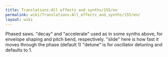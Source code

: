 ```yaml
---
title: Translations:All effects and synths/155/en
permalink: wiki/Translations:All_effects_and_synths/155/en/
layout: wiki
---
```


Phased saws. "decay" and "accelerate" used as in some synths above, for
envelope shaping and pitch bend, respectively. "slide" here is how fast
it moves through the phase (default 1) "detune" is for oscillator
detuning and defaults to 1.
